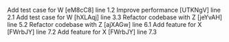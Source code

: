 Add test case for W [eM8cC8] line 1.2
Improve performance [UTKNgV] line 2.1
Add test case for W [hXLAqj] line 3.3
Refactor codebase with Z [jeYvAH] line 5.2
Refactor codebase with Z [ajXAGw] line 6.1
Add feature for X [FWrbJY] line 7.2
Add feature for X [FWrbJY] line 7.3
